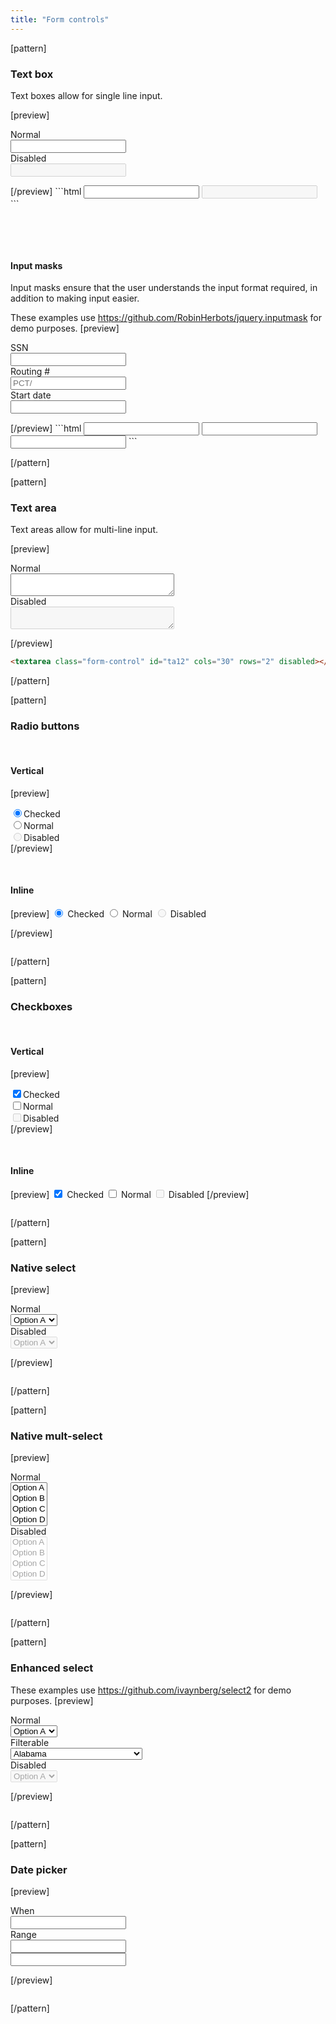 ```yaml
---
title: "Form controls"
---
```



[pattern]
### Text box

Text boxes allow for single line input.

[preview]
<div class="container-fluid" style="max-width: 400px; margin: 0;">
    <div class="row">
        <form role="form" class="col-sm-12 form-horizontal">
            <div class="form-group">
                <label for="tb12" class="col-sm-3 control-label">Normal</label>
                <div class="col-sm-9">
                    <input type="text" class="form-control" id="tb12">
                </div>
            </div>
            <div class="form-group">
                <label for="tb13" class="col-sm-3 control-label">Disabled</label>
                <div class="col-sm-9">
                    <input type="text" class="form-control" id="tb13" disabled>
                </div>
            </div>
        </form>
    </div>
</div>
[/preview]
```html
<input type="text" class="form-control">
<input type="text" class="form-control" disabled>
```

&nbsp;

&nbsp;

#### Input masks

Input masks ensure that the user understands the input format required, in addition to making input easier.

<span class="text-muted">These examples use https://github.com/RobinHerbots/jquery.inputmask for demo purposes.</span>
[preview]
<div class="container-fluid" style="max-width: 400px; margin: 0;">
    <div class="row">
        <form class="form-horizontal col-sm-12" role="form">
          <div class="form-group">
              <label for="im1" class="col-sm-3 control-label">SSN</label>
              <div class="col-sm-9">
                  <input type="text" class="form-control" id="im1" data-inputmask="'mask': '999-99-9999', 'placeholder': 'ˍ'">
              </div>
          </div>
          <div class="form-group">
              <label for="im1" class="col-sm-3 control-label">Routing #</label>
              <div class="col-sm-9">
                  <input type="text" class="form-control" placeholder="PCT/" id="im1" data-inputmask="'mask': '\\PCT/99,999,999', 'placeholder': 'ˍ'">
              </div>
          </div>
          <div class="form-group">
              <label for="im1" class="col-sm-3 control-label">Start date</label>
              <div class="col-sm-9">
                  <input type="text" class="form-control" id="im1" data-inputmask="'mask': 'm/d/y', 'placeholder': 'mm/dd/yyyy'">
              </div>
          </div>
        </form>
    </div>
</div>
[/preview]
```html
<input type="text" class="form-control" id="im1" data-inputmask="'mask': '999-99-9999'">
<input type="text" class="form-control" id="im1" data-inputmask="'mask': 'PCT/99,999,999'">
<input type="text" class="form-control" id="im1" data-inputmask="'alias': 'date'">
```


[/pattern]

[pattern]
### Text area

Text areas allow for multi-line input.

[preview]
<div class="container-fluid" style="max-width: 400px; margin: 0;">
    <div class="row">
        <form role="form" class="col-sm-12 form-horizontal">
            <div class="form-group">
                <label for="ta12" class="col-sm-3 control-label">Normal</label>
                <div class="col-sm-9">
                    <textarea class="form-control" id="ta12" cols="30" rows="2"></textarea>
                </div>
            </div>
            <div class="form-group">
                <label for="ta13" class="col-sm-3 control-label">Disabled</label>
                <div class="col-sm-9">
                    <textarea class="form-control" id="ta12" cols="30" rows="2" disabled></textarea>
                </div>
            </div>
        </form>
    </div>
</div>
[/preview]

```html
<textarea class="form-control" id="ta12" cols="30" rows="2" disabled></textarea>
```

[/pattern]

[pattern]
### Radio buttons

&nbsp;

#### Vertical
[preview]
<div class="radio">
    <label><input type="radio" name="optionsRadios" id="optionsRadios1" value="option1" checked>Checked</label>
</div>
<div class="radio">
    <label><input type="radio" name="optionsRadios" id="optionsRadios2" value="option2">Normal</label>
</div>
<div class="radio">
    <label><input type="radio" name="optionsRadios" id="optionsRadios3" value="option3" disabled>Disabled</label>
</div>
[/preview]

&nbsp;

#### Inline
[preview]
<label class="radio-inline">
  <input type="radio" name="inlineRadioOptions" id="inlineRadio1" value="option1" checked> Checked
</label>
<label class="radio-inline">
  <input type="radio" name="inlineRadioOptions" id="inlineRadio2" value="option2"> Normal
</label>
<label class="radio-inline">
  <input type="radio" name="inlineRadioOptions" id="inlineRadio3" value="option3" disabled> Disabled
</label>

[/preview]

```html

```

[/pattern]

[pattern]
### Checkboxes

&nbsp;

#### Vertical
[preview]
<div class="checkbox">
  <label><input type="checkbox" name="optionsCheckboxes" id="optionsCheckboxes1" value="option1" checked>Checked</label>
</div>
<div class="checkbox">
  <label><input type="checkbox" name="optionsCheckboxes" id="optionsCheckboxes2" value="option2">Normal</label>
</div>
<div class="checkbox">
  <label><input type="checkbox" name="optionsCheckboxes" id="optionsCheckboxes3" value="option3" disabled>Disabled</label>
</div>
[/preview]

&nbsp;

#### Inline
[preview]
<label class="checkbox-inline">
  <input type="checkbox" id="inlineCheckbox1" value="option1" checked> Checked
</label> <label class="checkbox-inline">
  <input type="checkbox" id="inlineCheckbox2" value="option2"> Normal
</label> <label class="checkbox-inline">
  <input type="checkbox" id="inlineCheckbox3" value="option3" disabled> Disabled
</label>
[/preview]

```html

```

[/pattern]




[pattern]
### Native select
[preview]
<div class="container-fluid" style="max-width: 400px; margin: 0;">
    <div class="row">
        <form role="form" class="col-sm-12 form-horizontal">
            <div class="form-group">
                <label for="se13" class="col-sm-3 control-label">Normal</label>
                <div class="col-sm-9">
                    <select id="se13" class="form-control">
                        <option value="A">Option A</option>
                        <option value="B">Option B</option>
                        <option value="C">Option C</option>
                    </select>
                </div>
            </div>
            <div class="form-group">
                <label for="se14" class="col-sm-3 control-label">Disabled</label>
                <div class="col-sm-9">
                    <select id="se14" disabled class="form-control">
                        <option value="A">Option A</option>
                        <option value="B">Option B</option>
                        <option value="C">Option C</option>
                    </select>
                </div>
            </div>
        </form>
    </div>
</div>
[/preview]

```html

```

[/pattern]

[pattern]
### Native mult-select
[preview]
<div class="container-fluid" style="max-width: 400px; margin: 0;">
    <div class="row">
        <form role="form" class="col-sm-12 form-horizontal">
            <div class="form-group">
                <label for="se15" class="col-sm-3 control-label">Normal</label>
                <div class="col-sm-9">
                    <select multiple id="se15" class="form-control">
                        <option value="A">Option A</option>
                        <option value="B">Option B</option>
                        <option value="C">Option C</option>
                        <option value="D">Option D</option>
                    </select>
                </div>
            </div>
            <div class="form-group">
                <label for="se16" class="col-sm-3 control-label">Disabled</label>
                <div class="col-sm-9">
                    <select multiple id="se16" disabled class="form-control">
                        <option value="A">Option A</option>
                        <option value="B">Option B</option>
                        <option value="C">Option C</option>
                        <option value="D">Option D</option>
                    </select>
                </div>
            </div>
        </form>
    </div>
</div>
[/preview]

```html

```

[/pattern]

[pattern]
### Enhanced select

<span class="text-muted">These examples use https://github.com/ivaynberg/select2 for demo purposes.</span>
[preview]
<div class="container-fluid" style="max-width: 400px; margin: 0;">
    <div class="row">
        <form role="form" class="col-sm-12 form-horizontal">
            <div class="form-group">
                <label for="se17" class="col-sm-3 control-label">Normal</label>
                <div class="col-sm-9">
                    <select id="se17" class="form-control select2">
                        <option value="A">Option A</option>
                        <option value="B">Option B</option>
                        <option value="C">Option C</option>
                    </select>
                </div>
            </div>
            <div class="form-group">
                <label for="se18" class="col-sm-3 control-label">Filterable</label>
                <div class="col-sm-9">
                    <select id="se18" class="form-control select2">
                        <option value="AL">Alabama</option>
                        <option value="AK">Alaska</option>
                        <option value="AS">American Samoa</option>
                        <option value="AZ">Arizona</option>
                        <option value="AR">Arkansas</option>
                        <option value="CA">California</option>
                        <option value="CO">Colorado</option>
                        <option value="CT">Connecticut</option>
                        <option value="DE">Delaware</option>
                        <option value="DC">District Of Columbia</option>
                        <option value="FM">Federated States Of Micronesia</option>
                        <option value="FL">Florida</option>
                        <option value="GA">Georgia</option>
                        <option value="GU">Guam</option>
                        <option value="HI">Hawaii</option>
                        <option value="ID">Idaho</option>
                        <option value="IL">Illinois</option>
                        <option value="IN">Indiana</option>
                        <option value="IA">Iowa</option>
                        <option value="KS">Kansas</option>
                        <option value="KY">Kentucky</option>
                        <option value="LA">Louisiana</option>
                        <option value="ME">Maine</option>
                        <option value="MH">Marshall Islands</option>
                        <option value="MD">Maryland</option>
                        <option value="MA">Massachusetts</option>
                        <option value="MI">Michigan</option>
                        <option value="MN">Minnesota</option>
                        <option value="MS">Mississippi</option>
                        <option value="MO">Missouri</option>
                        <option value="MT">Montana</option>
                        <option value="NE">Nebraska</option>
                        <option value="NV">Nevada</option>
                        <option value="NH">New Hampshire</option>
                        <option value="NJ">New Jersey</option>
                        <option value="NM">New Mexico</option>
                        <option value="NY">New York</option>
                        <option value="NC">North Carolina</option>
                        <option value="ND">North Dakota</option>
                        <option value="MP">Northern Mariana Islands</option>
                        <option value="OH">Ohio</option>
                        <option value="OK">Oklahoma</option>
                        <option value="OR">Oregon</option>
                        <option value="PW">Palau</option>
                        <option value="PA">Pennsylvania</option>
                        <option value="PR">Puerto Rico</option>
                        <option value="RI">Rhode Island</option>
                        <option value="SC">South Carolina</option>
                        <option value="SD">South Dakota</option>
                        <option value="TN">Tennessee</option>
                        <option value="TX">Texas</option>
                        <option value="UT">Utah</option>
                        <option value="VT">Vermont</option>
                        <option value="VI">Virgin Islands</option>
                        <option value="VA">Virginia</option>
                        <option value="WA">Washington</option>
                        <option value="WV">West Virginia</option>
                        <option value="WI">Wisconsin</option>
                        <option value="WY">Wyoming</option>
                    </select>
                </div>
            </div>
            <div class="form-group">
                <label for="se19" class="col-sm-3 control-label">Disabled</label>
                <div class="col-sm-9">
                    <select id="se19" disabled class="form-control select2">
                        <option value="A">Option A</option>
                        <option value="B">Option B</option>
                        <option value="C">Option C</option>
                    </select>
                </div>
            </div>
        </form>
    </div>
</div>
[/preview]

```html

```

[/pattern]

[pattern]
### Date picker
[preview]
<div class="container-fluid" style="max-width: 400px; margin: 0;">
    <div class="row">
        <form role="form" class="col-sm-12 form-horizontal">
            <div class="form-group">
                <label for="dp1" class="col-sm-3 control-label">When</label>
                <div class="col-sm-9">
                    <span class="input-icon fa fa-calendar-o"></span>
                    <input id="dp1" data-inputmask="'mask': 'm/d/y', 'placeholder': 'mm/dd/yyyy'" type="text" class="datepicker form-control" >
                </div>
            </div>
            <div class="form-group">
                <label for="dp2" class="col-sm-3 control-label">Range</label>
                <div class="col-sm-9">
                    <div class="row">
                        <div class="col-sm-6">
                            <span class="input-icon fa fa-calendar-o"></span>
                            <input id="dp2" data-inputmask="'mask': 'm/d/y', 'placeholder': 'mm/dd/yyyy'" type="text" class="datepicker form-control" >
                        </div>
                        <div class="col-sm-6">
                            <span class="input-icon fa fa-calendar-o"></span>
                            <input id="dp3" data-inputmask="'mask': 'm/d/y', 'placeholder': 'mm/dd/yyyy'" type="text" class="datepicker form-control" >
                        </div>
                    </div>
                </div>
            </div>
        </form>
    </div>
</div>

[/preview]

```html

```

[/pattern]

